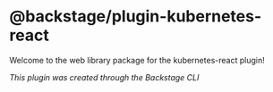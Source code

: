 # @backstage/plugin-kubernetes-react

Welcome to the web library package for the kubernetes-react plugin!

_This plugin was created through the Backstage CLI_
